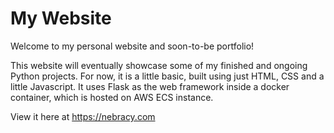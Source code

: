 # My Website
Welcome to my personal website and soon-to-be portfolio!

This website will eventually showcase some of my finished and ongoing Python projects.
For now, it is a little basic, built using just HTML, CSS and a little Javascript. It uses Flask as the web framework inside a docker container, which is hosted on AWS ECS instance.

View it here at https://nebracy.com
